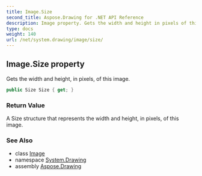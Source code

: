 ```yaml
---
title: Image.Size
second_title: Aspose.Drawing for .NET API Reference
description: Image property. Gets the width and height in pixels of this image
type: docs
weight: 140
url: /net/system.drawing/image/size/
---
```

## Image.Size property

Gets the width and height, in pixels, of this image.

```csharp
public Size Size { get; }
```

### Return Value

A Size structure that represents the width and height, in pixels, of this image.

### See Also

* class [Image](../)
* namespace [System.Drawing](../../image/)
* assembly [Aspose.Drawing](../../../)



